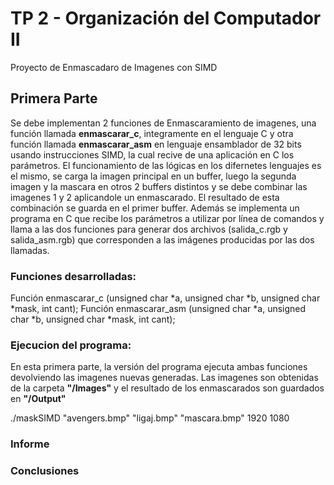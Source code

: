 # TP 2 - Organización del Computador II
Proyecto de Enmascadaro de Imagenes con SIMD

## Primera Parte

Se debe implementan 2 funciones de Enmascaramiento de imagenes, una función llamada **enmascarar_c**, integramente en el lenguaje C y otra función llamada **enmascarar_asm** en lenguaje ensamblador de 32 bits usando instrucciones SIMD, la cual recive de una aplicación en C los parámetros. 
El funcionamiento de las lógicas en los difernetes lenguajes es el mismo, se carga la imagen principal en un buffer, luego la segunda imagen y la mascara en otros 2 buffers distintos y se debe combinar las imagenes 1 y 2 aplicandole un enmascarado. El resultado de esta combinación se guarda en el primer buffer. 
Además se implementa un programa en C que recibe los parámetros a utilizar por línea de comandos y llama a las dos funciones para generar dos archivos (salida_c.rgb y salida_asm.rgb) que corresponden a las imágenes producidas por las dos llamadas.

### Funciones desarrolladas:

Función enmascarar_c (unsigned char *a, unsigned char *b, unsigned char *mask, int cant);
Función enmascarar_asm (unsigned char *a, unsigned char *b, unsigned char *mask, int cant);

### Ejecucion del programa:
En esta primera parte, la versión del programa ejecuta ambas funciones devolviendo las imagenes nuevas generadas. Las imagenes son obtenidas de la carpeta **"/Images"** y el resultado de los enmascarados son guardados en **"/Output"**

./maskSIMD "avengers.bmp" "ligaj.bmp" "mascara.bmp" 1920 1080

### Informe

### Conclusiones


